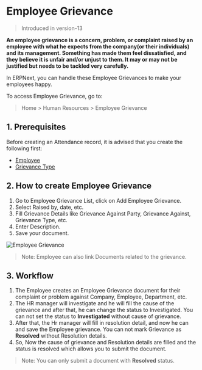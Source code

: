 <!-- add-breadcrumbs -->
# Employee Grievance

> Introduced in version-13

**An employee grievance is a concern, problem, or complaint raised by an employee with what he expects from the company(or their individuals) and its management. Something has made them feel dissatisfied, and they believe it is unfair and/or unjust to them. It may or may not be justified but needs to be tackled very carefully.**

In ERPNext, you can handle these Employee Grievances to make your employees happy.

To access Employee Grievance, go to:

> Home > Human Resources > Employee Grievance

## 1. Prerequisites

Before creating an Attendance record, it is advised that you create the following first:

* [Employee](/docs/user/manual/en/human-resources/employee)
* [Grievance Type](/docs/user/manual/en/human-resources/grievance-type)

## 2. How to create Employee Grievance

1. Go to Employee Grievance List, click on Add Employee Grievance.
1. Select Raised by, date, etc.
1. Fill Grievance Details like Grievance Against Party, Grievance Against, Grievance Type, etc.
1. Enter Description.
1. Save your document.

<img class="screenshot" alt="Employee Grievance" src="{{docs_base_url}}/v13/assets/img/human-resources/employee-grievance.png">

> Note: Employee can also link Documents related to the grievance.


## 3. Workflow

1. The Employee creates an Employee Grievance document for their complaint or problem against Company, Employee, Department, etc.
1. The HR manager will investigate and he will fill the cause of the grievance and after that, he can change the status to Investigated. You can not set the status to **Investigated** without cause of grievance.
1. After that, the Hr manager will fill in resolution detail, and now he can and save the Employee grievance. You can not mark Grievance as **Resolved** without Resolution details.
1. So, Now the cause of grievance and Resolution details are filled and the status is resolved which allows you to submit the document.

> Note: You can only submit a document with **Resolved** status.
